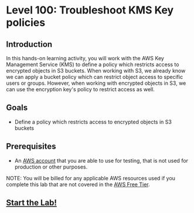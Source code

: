 # Level 100: Troubleshoot KMS Key policies

## Introduction

In this hands-on learning activity, you will work with the AWS Key Management Service (KMS) to define a policy which restricts access to encrypted objects in S3 buckets. When working with S3, we already know we can apply a bucket policy which can restrict object access to specific users or groups. However, when working with encrypted objects in S3, we can use the encryption key's policy to restrict access as well.

## Goals

* Define a policy which restricts access to encrypted objects in S3 buckets

## Prerequisites

* An [AWS account](https://portal.aws.amazon.com/gp/aws/developer/registration/index.html) that you are able to use for testing, that is not used for production or other purposes.

NOTE: You will be billed for any applicable AWS resources used if you complete this lab that are not covered in the [AWS Free Tier](https://aws.amazon.com/free/).

## [Start the Lab!](Lab_Guide.md)
